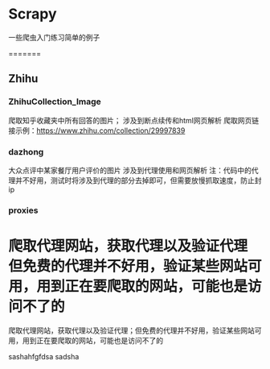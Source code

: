 # Scrapy
一些爬虫入门练习简单的例子

=======
## Zhihu
### ZhihuCollection_Image
爬取知乎收藏夹中所有回答的图片；
涉及到断点续传和html网页解析
爬取网页链接示例：https://www.zhihu.com/collection/29997839
### dazhong
大众点评中某家餐厅用户评价的图片
涉及到代理使用和网页解析
注：代码中的代理并不好用，测试时将涉及到代理的部分去掉即可，但需要放慢抓取速度，防止封ip
### proxies
爬取代理网站，获取代理以及验证代理
但免费的代理并不好用，验证某些网站可用，用到正在要爬取的网站，可能也是访问不了的
=======
爬取代理网站，获取代理以及验证代理；但免费的代理并不好用，验证某些网站可用，用到正在要爬取的网站，可能也是访问不了的

sashahfgfdsa
sadsha
